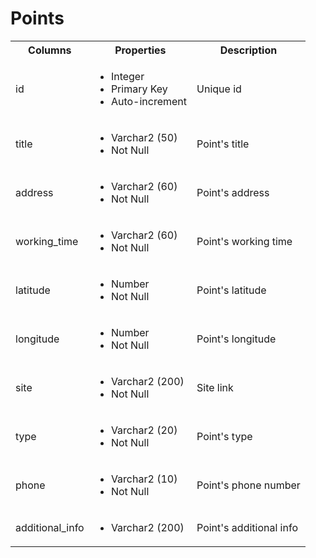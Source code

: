 # Points

<table>
  <tr>
    <th>Columns</th>
    <th>Properties</th>
    <th>Description</th>
  </tr>
  <tr>
    <td>id</td>
    <td>
      <ul>
        <li>Integer</li>
        <li>Primary Key</li>
        <li>Auto-increment</li>
      </ul>
    </td>
    <td>Unique id</td>
  </tr>
  <tr>
    <td>title</td>
    <td>
      <ul>
        <li>Varchar2 (50)</li>
        <li>Not Null</li>
      </ul>
    </td>
    <td>Point's title</td>
  </tr>
  <tr>
    <td>address</td>
    <td>
      <ul>
        <li>Varchar2 (60)</li>
        <li>Not Null</li>
      </ul>
    </td>
    <td>Point's address</td>
  </tr>
  <tr>
    <td>working_time</td>
    <td>
      <ul>
        <li>Varchar2 (60)</li>
        <li>Not Null</li>
      </ul>
    </td>
    <td>Point's working time</td>
  </tr>
  <tr>
    <td>latitude</td>
    <td>
      <ul>
        <li>Number</li>
        <li>Not Null</li>
      </ul>
    </td>
    <td>Point's latitude</td>
  </tr>
  <tr>
    <td>longitude</td>
    <td>
      <ul>
        <li>Number</li>
        <li>Not Null</li>
      </ul>
    </td>
    <td>Point's longitude</td>
  </tr>
  <tr>
    <td>site</td>
    <td>
      <ul>
        <li>Varchar2 (200)</li>
        <li>Not Null</li>
      </ul>
    </td>
    <td>Site link</td>
  </tr>
  <tr>
    <td>type</td>
    <td>
      <ul>
        <li>Varchar2 (20)</li>
        <li>Not Null</li>
      </ul>
    </td>
    <td>Point's type</td>
  </tr>
  <tr>
    <td>phone</td>
    <td>
      <ul>
        <li>Varchar2 (10)</li>
        <li>Not Null</li>
      </ul>
    </td>
    <td>Point's phone number</td>
  </tr>
  <tr>
    <td>additional_info</td>
    <td>
      <ul>
        <li>Varchar2 (200)</li>
      </ul>
    </td>
    <td>Point's additional info</td>
  </tr>
</table>
